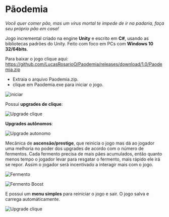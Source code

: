 # Pãodemia
_Você quer comer pão, mas um vírus mortal te impede de ir na padaria, faça seu próprio pão em casa!_

Jogo incremental criado na engine **Unity** e escrito em **C#**, usando as bibliotecas padrões do Unity. Feito com foco em PCs com **Windows 10 32/64bits**.

Para baixar o jogo clique aqui: https://github.com/LucasRosarioO/Paodemia/releases/download/1.0/Paodemia.zip

- Extraia o arquivo Paodemia.zip.
- clique em Paodemia.exe para iniciar o jogo.

![iniciar](https://github.com/LucasRosarioO/Paodemia/blob/teste/imagens/iniciar.png)

Possui **upgrades de clique**:

![Upgrade clique](https://github.com/LucasRosarioO/Paodemia/blob/teste/imagens/clique.png)

**Upgrades autônomos**:

![Upgrade autonomo](https://github.com/LucasRosarioO/Paodemia/blob/teste/imagens/autonomo.png)

Mecânica de **ascensão/prestige**, que reinicia o jogo mas dá ao jogador uma melhoria no poder dos upgrades de acordo com o número de fermentos. 
Cada fermento precisa de mais pães acumulados, então quanto menos tempo o jogador levar para resgatar o fermento, mais rápido ele irá se repor. 
Assim o jogador será incentivado a interagir mais com o jogo.

![Fermento](https://github.com/LucasRosarioO/Paodemia/blob/teste/imagens/fermento.png)

![Fermento Boost](https://github.com/LucasRosarioO/Paodemia/blob/teste/imagens/fermentoboost.png)

E possui um **menu simples** para reiniciar o jogo e sair. O jogo salva e carrega automáticamente.

![Upgrade clique](https://github.com/LucasRosarioO/Paodemia/blob/teste/imagens/menu.png)
